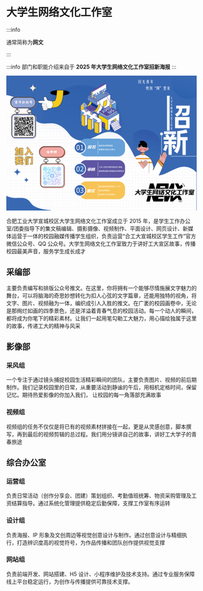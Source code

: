 # 大学生网络文化工作室

:::info

通常简称为**网文**

:::

:::info
部门和职能介绍来自于 **2025 年大学生网络文化工作室招新海报**
:::

![alt text](../media/newx2025.png)

合肥工业大学宣城校区大学生网络文化工作室成立于 2015 年，是学生工作办公室/团委指导下的集文稿编辑、摄影摄像、视频制作、平面设计、网页设计、新媒体运营于一体的校园融媒传播学生组织，负责运营“合工大宣城校区学生工作”官方微信公众号、QQ 公众号。大学生网络文化工作室致力于讲好工大宣区故事，传播校园最美声音，服务学生成长成才

## 采编部

主要负责编写和排版公众号推文。在这里，你将拥有一个能够尽情施展文字魅力的舞台，可以将脑海的奇思妙想转化为扣人心弦的文字篇章，还能用独特的视角，将文字、图片、视频融为一体，编织成引人入胜的推文。在广袤的校园画卷中，无论是那绚烂如画的四季景色，还是洋溢着青春气息的校园活动。每一个动人的瞬间，都将成为你笔下的精彩素材。让我们一起用笔勾勒工大魅力，用心描绘独属于这里的故事，传递工大的精神与风采

## 影像部

### 采风组

一个专注于通过镜头捕捉校园生活精彩瞬间的团队，主要负责图片、视频的前后期制作。我们记录校园里的日常，从重要活动到静谧的午后，用相机定格时间，保留记忆。期待热爱影像的你加入我们， 让校园的每一角落部充满故事

### 视频组

视频组的任务不仅仅是将已有的视频素材拼接在一起，更是从灵感创意，脚本撰写，再到最后的视频剪辑的总过程。我们用分镜讲自己的故事，讲好工大学子的青春旅途

## 综合办公室

### 运营组

负责日常活动（创作分享会、团建）策划组织、考勤值班统筹、物资采购管理及工资结算指导。通过系统化管理提供稳定后勤保障，支撑工作室有序运转

### 设计组

负责海报、IP 形象及文创周边等视觉创意设计与制作。通过创意设计与精细执行，打造辨识度高的视觉符号，为作品传播和团队创作提供视觉支撑

### 网站组

负责前端开发、网站搭建、H5 设计、小程序维护及技术支持。通过专业服务保障线上平台稳定运行，为创作与传播提供可靠技术支撑。
